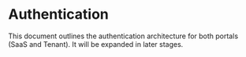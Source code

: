 # Authentication

This document outlines the authentication architecture for both portals (SaaS and Tenant). It will be expanded in later stages.

